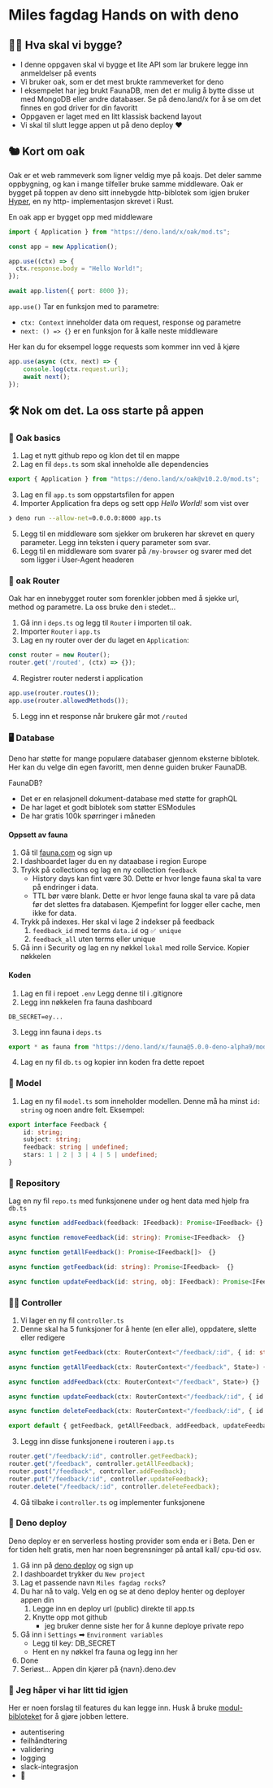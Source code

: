 # Miles fagdag Hands on with deno

## 🤷‍♀️ Hva skal vi bygge?

- I denne oppgaven skal vi bygge et lite API som lar brukere legge inn anmeldelser på events
- Vi bruker oak, som er det mest brukte rammeverket for deno
- I eksempelet har jeg brukt FaunaDB, men det er mulig å bytte disse ut med MongoDB eller andre databaser. Se på deno.land/x for å se om det finnes en god driver for din favoritt
- Oppgaven er laget med en litt klassisk backend layout
- Vi skal til slutt legge appen ut på deno deploy ❤️

## 🐿 Kort om oak

Oak er et web rammeverk som ligner veldig mye på koajs. Det deler samme oppbygning, og kan i
mange tilfeller bruke samme middleware. Oak er bygget på toppen av deno sitt innebygde http-biblotek som igjen bruker
[Hyper](https://github.com/hyperium/hyper), en ny http- implementasjon skrevet i Rust.

En oak app er bygget opp med middleware

```ts
import { Application } from "https://deno.land/x/oak/mod.ts";

const app = new Application();

app.use((ctx) => {
  ctx.response.body = "Hello World!";
});

await app.listen({ port: 8000 });
```

`app.use()` Tar en funksjon med to parametre:

- `ctx: Context` inneholder data om request, response og parametre
- `next: () => {}` er en funksjon for å kalle neste middleware

Her kan du for eksempel logge requests som kommer inn ved å kjøre

```ts
app.use(async (ctx, next) => {
    console.log(ctx.request.url);
    await next();
});
```

## 🛠 Nok om det. La oss starte på appen

### 🌳 Oak basics

1. Lag et nytt github repo og klon det til en mappe
2. Lag en fil `deps.ts` som skal inneholde alle dependencies

```ts
export { Application } from "https://deno.land/x/oak@v10.2.0/mod.ts";
```

3. Lag en fil `app.ts` som oppstartsfilen for appen
4. Importer Application fra deps og sett opp _Hello World!_ som vist over

```sh
❯ deno run --allow-net=0.0.0.0:8000 app.ts
```

5. Legg til en middleware som sjekker om brukeren har skrevet en query parameter. Legg inn teksten i query parameter som svar.
6. Legg til en middleware som svarer på `/my-browser` og svarer med det som ligger i User-Agent headeren

### 🌳 oak Router

Oak har en innebygget router som forenkler jobben med å sjekke url, method og parametre. La oss bruke den i stedet...

1. Gå inn i `deps.ts` og legg til `Router` i importen til oak.
2. Importer `Router` i `app.ts`
3. Lag en ny router over der du laget en `Application`:

```ts
const router = new Router();
router.get('/routed', (ctx) => {});
```

4. Registrer router nederst i application

```ts
app.use(router.routes());
app.use(router.allowedMethods());
```

5. Legg inn et response når brukere går mot `/routed`

### 🖥 Database

Deno har støtte for mange populære databaser gjennom eksterne biblotek. Her kan du velge din egen favoritt, men denne guiden bruker FaunaDB.

FaunaDB?

- Det er en relasjonell dokument-database med støtte for graphQL
- De har laget et godt biblotek som støtter ESModules
- De har gratis 100k spørringer i måneden

#### Oppsett av fauna

1. Gå til [fauna.com](https://fauna.com) og sign up
2. I dashboardet lager du en ny dataabase i region Europe
3. Trykk på collections og lag en ny collection `feedback`
    - History days kan fint være 30. Dette er hvor lenge fauna skal ta vare på endringer i data.
    - TTL bør være blank. Dette er hvor lenge fauna skal ta vare på data før det slettes fra databasen. Kjempefint for logger eller cache, men ikke for data.
4. Trykk på indexes. Her skal vi lage 2 indekser på feedback
    1. `feedback_id` med terms `data.id` og `✅ unique`
    2. `feedback_all` uten terms eller unique
5. Gå inn i Security og lag en ny nøkkel `lokal` med rolle Service. Kopier nøkkelen

#### Koden

1. Lag en fil i repoet `.env` Legg denne til i .gitignore
2. Legg inn nøkkelen fra fauna dashboard

```dotenv
DB_SECRET=ey...
```

3. Legg inn fauna i `deps.ts`

```ts
export * as fauna from "https://deno.land/x/fauna@5.0.0-deno-alpha9/mod.ts";
```

4. Lag en ny fil `db.ts` og kopier inn koden fra dette repoet

### 💃 Model

1. Lag en ny fil `model.ts` som inneholder modellen. Denne må ha minst `id: string` og noen andre felt. Eksempel:

```ts
export interface Feedback {
    id: string;
    subject: string;
    feedback: string | undefined;
    stars: 1 | 2 | 3 | 4 | 5 | undefined;
}
```

### 🧱 Repository

Lag en ny fil `repo.ts` med funksjonene under og hent data med hjelp fra `db.ts`

```ts
async function addFeedback(feedback: IFeedback): Promise<IFeedback> {}

async function removeFeedback(id: string): Promise<IFeedback>  {}

async function getAllFeedback(): Promise<IFeedback[]>  {}

async function getFeedback(id: string): Promise<IFeedback>  {}

async function updateFeedback(id: string, obj: IFeedback): Promise<IFeedback> {}
```

### 👷‍♀️ Controller

1. Vi lager en ny fil `controller.ts`
2. Denne skal ha 5 funksjoner for å hente (en eller alle), oppdatere, slette eller redigere

```ts
async function getFeedback(ctx: RouterContext<"/feedback/:id", { id: string; }>) {}

async function getAllFeedback(ctx: RouterContext<"/feedback", State>) {}

async function addFeedback(ctx: RouterContext<"/feedback", State>) {}

async function updateFeedback(ctx: RouterContext<"/feedback/:id", { id: string; }>) {}

async function deleteFeedback(ctx: RouterContext<"/feedback/:id", { id: string; }>) {}

export default { getFeedback, getAllFeedback, addFeedback, updateFeedback, deleteFeedback };

```

3. Legg inn disse funksjonene i routeren i `app.ts`

```ts
router.get("/feedback/:id", controller.getFeedback);
router.get("/feedback", controller.getAllFeedback);
router.post("/feedback", controller.addFeedback);
router.put("/feedback/:id", controller.updateFeedback);
router.delete("/feedback/:id", controller.deleteFeedback);
```

4. Gå tilbake i `controller.ts` og implementer funksjonene

### 🦕 Deno deploy

Deno deploy er en serverless hosting provider som enda er i Beta. Den er for tiden helt gratis, men har noen begrensninger på antall kall/ cpu-tid osv.

1. Gå inn på [deno deploy](https://deno.com/deploy) og sign up
2. I dashboardet trykker du `New project`
3. Lag et passende navn `Miles fagdag rocks`?
4. Du har nå to valg. Velg en og se at deno deploy henter og deployer appen din
    1. Legge inn en deploy url (public) direkte til app.ts
    2. Knytte opp mot github
        - jeg bruker denne siste her for å kunne deploye private repo
5. Gå inn i `Settings` ➡ `Environment variables`
    - Legg til key: DB_SECRET
    - Hent en ny nøkkel fra fauna og legg inn her
6. Done
7. Seriøst... Appen din kjører på {navn}.deno.dev

### 🍻 Jeg håper vi har litt tid igjen

Her er noen forslag til features du kan legge inn. Husk å bruke [modul-bibloteket](https://deno.land/x) for å gjøre jobben lettere.

- autentisering
- feilhåndtering
- validering
- logging
- slack-integrasjon
- 💭
